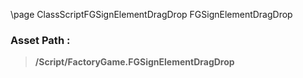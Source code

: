 \page ClassScriptFGSignElementDragDrop FGSignElementDragDrop
### Asset Path :
<b><blockquote>/Script/FactoryGame.FGSignElementDragDrop</blockquote></b>

